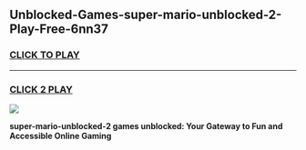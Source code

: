
## Unblocked-Games-super-mario-unblocked-2-Play-Free-6nn37
<h3>
<a href="https://premium76.site?title=super-mario-unblocked-2&ref=10A">CLICK TO PLAY</a></h3>
<hr>

<h3>
<a href="https://premium76.site?title=super-mario-unblocked-2&ref=10A">CLICK 2 PLAY</a>
  
</h3>

<a href="https://premium76.site?title=super-mario-unblocked-2&ref=10A"><img src="https://clearcache.store/games.png"></a>


**super-mario-unblocked-2 games unblocked: Your Gateway to Fun and Accessible Online Gaming**
